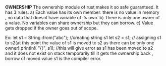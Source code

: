 **OWNERSHIP**
The ownership module of rust makes it so safe guaranteed.
It has 3 rules: 
a) Each value has its own member: there is no value in memory , no data that doesnt have variable of its own.
b) There is only one owner of a value. No variables can share ownership but they can borrow.
c) Value gets dropped if the owner goes out of scope.

Ex:
let s1 = String::from("abc"); //creating string s1
let s2 = s1; // assigning s1 to s2(at this point the value of s1 is moved to s2 as there can be only one owner)
println!( "{}", s1); //this will give error as s1 has been moved to s2 and it does not exist on stack temporarily till it gets the ownership back , borrow of moved value s1 is the compiler error.
